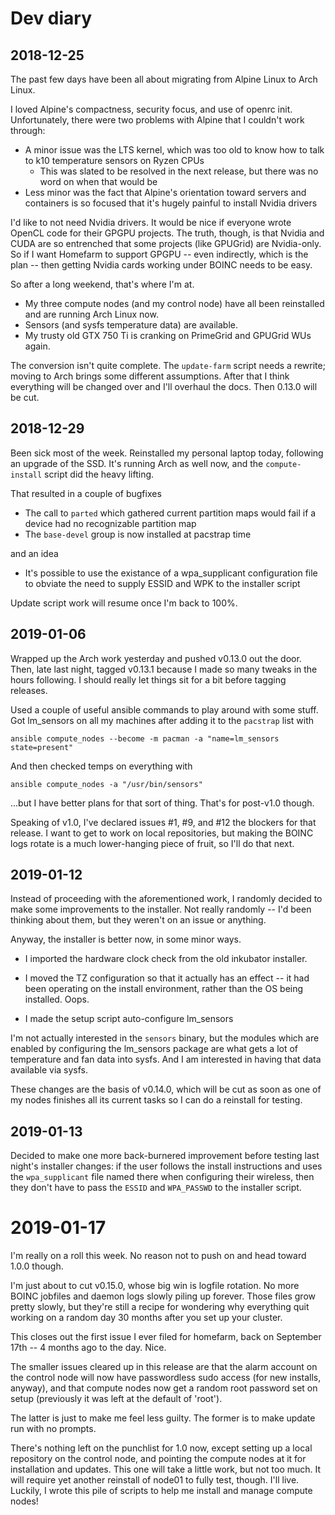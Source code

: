 # Dev diary

## 2018-12-25

The past few days have been all about migrating from Alpine Linux to
Arch Linux.

I loved Alpine's compactness, security focus, and use of openrc
init. Unfortunately, there were two problems with Alpine that I
couldn't work through:

* A minor issue was the LTS kernel, which was too old to know how to
  talk to k10 temperature sensors on Ryzen CPUs
    * This was slated to be resolved in the next release, but there
      was no word on when that would be
* Less minor was the fact that Alpine's orientation toward servers and
  containers is so focused that it's hugely painful to install Nvidia
  drivers

I'd like to not need Nvidia drivers. It would be nice if everyone
wrote OpenCL code for their GPGPU projects. The truth, though, is that
Nvidia and CUDA are so entrenched that some projects (like GPUGrid)
are Nvidia-only. So if I want Homefarm to support GPGPU -- even
indirectly, which is the plan -- then getting Nvidia cards working
under BOINC needs to be easy.

So after a long weekend, that's where I'm at.

* My three compute nodes (and my control node) have all been
  reinstalled and are running Arch Linux now.
* Sensors (and sysfs temperature data) are available.
* My trusty old GTX 750 Ti is cranking on PrimeGrid and GPUGrid WUs
  again.

The conversion isn't quite complete. The `update-farm` script needs a
rewrite; moving to Arch brings some different assumptions. After that
I think everything will be changed over and I'll overhaul the
docs. Then 0.13.0 will be cut.


## 2018-12-29

Been sick most of the week. Reinstalled my personal laptop today,
following an upgrade of the SSD. It's running Arch as well now, and
the `compute-install` script did the heavy lifting.

That resulted in a couple of bugfixes

* The call to `parted` which gathered current partition maps would
  fail if a device had no recognizable partition map
* The `base-devel` group is now installed at pacstrap time

and an idea

* It's possible to use the existance of a wpa_supplicant configuration
  file to obviate the need to supply ESSID and WPK to the installer
  script

Update script work will resume once I'm back to 100%.


## 2019-01-06

Wrapped up the Arch work yesterday and pushed v0.13.0 out the
door. Then, late last night, tagged v0.13.1 because I made so many
tweaks in the hours following. I should really let things sit for a
bit before tagging releases.

Used a couple of useful ansible commands to play around with some
stuff. Got lm_sensors on all my machines after adding it to the
`pacstrap` list with

`ansible compute_nodes --become -m pacman -a "name=lm_sensors state=present"`

And then checked temps on everything with

`ansible compute_nodes -a "/usr/bin/sensors"`

...but I have better plans for that sort of thing. That's for
post-v1.0 though.

Speaking of v1.0, I've declared issues #1, #9, and #12 the blockers
for that release. I want to get to work on local repositories, but
making the BOINC logs rotate is a much lower-hanging piece of fruit,
so I'll do that next.


## 2019-01-12

Instead of proceeding with the aforementioned work, I randomly decided
to make some improvements to the installer. Not really randomly -- I'd
been thinking about them, but they weren't on an issue or anything.

Anyway, the installer is better now, in some minor ways.

* I imported the hardware clock check from the old inkubator installer.

* I moved the TZ configuration so that it actually has an effect -- it
  had been operating on the install environment, rather than the OS
  being installed. Oops.

* I made the setup script auto-configure lm_sensors

I'm not actually interested in the `sensors` binary, but the modules
which are enabled by configuring the lm_sensors package are what gets
a lot of temperature and fan data into sysfs. And I am interested in
having that data available via sysfs.

These changes are the basis of v0.14.0, which will be cut as soon as
one of my nodes finishes all its current tasks so I can do a reinstall
for testing.


## 2019-01-13

Decided to make one more back-burnered improvement before testing last
night's installer changes: if the user follows the install
instructions and uses the `wpa_supplicant` file named there when
configuring their wireless, then they don't have to pass the `ESSID`
and `WPA_PASSWD` to the installer script.


# 2019-01-17

I'm really on a roll this week. No reason not to push on and head
toward 1.0.0 though.

I'm just about to cut v0.15.0, whose big win is logfile rotation. No
more BOINC jobfiles and daemon logs slowly piling up forever. Those
files grow pretty slowly, but they're still a recipe for wondering why
everything quit working on a random day 30 months after you set up
your cluster.

This closes out the first issue I ever filed for homefarm, back on
September 17th -- 4 months ago to the day. Nice.

The smaller issues cleared up in this release are that the alarm
account on the control node will now have passwordless sudo access
(for new installs, anyway), and that compute nodes now get a random
root password set on setup (previously it was left at the default of
'root').

The latter is just to make me feel less guilty. The former is to make
update run with no prompts.

There's nothing left on the punchlist for 1.0 now, except setting up a
local repository on the control node, and pointing the compute nodes
at it for installation and updates. This one will take a little work,
but not too much. It will require yet another reinstall of node01 to
fully test, though. I'll live. Luckily, I wrote this pile of scripts
to help me install and manage compute nodes!

